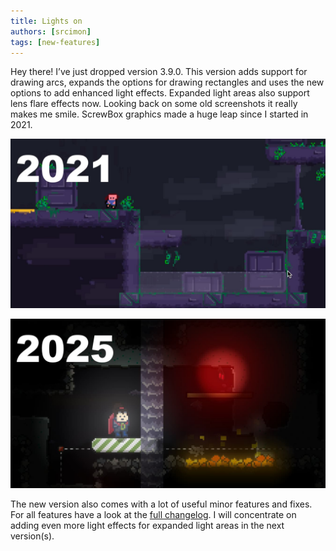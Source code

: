 ```yaml
---
title: Lights on
authors: [srcimon]
tags: [new-features]
---
```

Hey there! I’ve just dropped version 3.9.0.
This version adds support for drawing arcs, expands the options for drawing rectangles and uses the new options to add enhanced light effects.
Expanded light areas also support lens flare effects now.
Looking back on some old screenshots it really makes me smile.
ScrewBox graphics made a huge leap since I started in 2021.

![2021](2021.jpg)

![2025](2025.jpg)

The new version also comes with a lot of useful minor features and fixes.
For all features have a look at the [full changelog](https://github.com/srcimon/screwbox/releases/tag/3.9.0).
I will concentrate on adding even more light effects for expanded light areas in the next version(s).
<!-- truncate -->